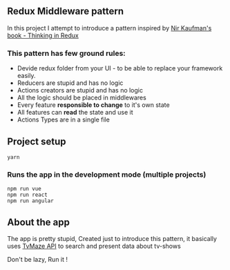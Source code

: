 ## Redux Middleware pattern

In this project I attempt to introduce a pattern inspired by [Nir Kaufman's book - Thinking in Redux](https://leanpub.com/thinking-in-Redux)
### This pattern has few ground rules:

- Devide redux folder from your UI - to be able to replace your framework easily.
- Reducers are stupid and has no logic
- Actions creators are stupid and has no logic
- All the logic should be placed in middlewares
- Every feature <b>responsible to change</b> to it's own state
- All features can <b>read</b> the state and use it 
- Actions Types are in a single file

## Project setup
```
yarn
```

### Runs the app in the development mode (multiple projects)
```
npm run vue
npm run react
npm run angular
```

## About the app

The app is pretty stupid, Created just to introduce this pattern, it basically 
uses [TvMaze API](http://www.tvmaze.com/) to search and present data about tv-shows

Don't be lazy, Run it !
